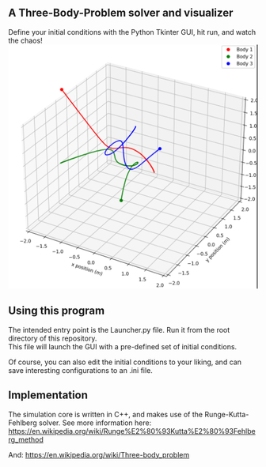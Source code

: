 ## A Three-Body-Problem solver and visualizer

Define your initial conditions with the Python Tkinter GUI, hit run, and watch the chaos!  
![Screenshot](images/tb.png)

## Using this program

The intended entry point is the Launcher.py file. Run it from the root directory of this repository.  
This file will launch the GUI with a pre-defined set of initial conditions. 

Of course, you can also edit the initial conditions to your liking, and can save interesting configurations to an .ini file.

## Implementation

The simulation core is written in C++, and makes use of the Runge-Kutta-Fehlberg solver.
See more information here: https://en.wikipedia.org/wiki/Runge%E2%80%93Kutta%E2%80%93Fehlberg_method

And: https://en.wikipedia.org/wiki/Three-body_problem
